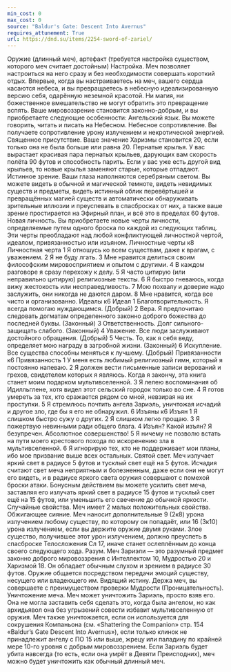 ```yaml
---
min_cost: 0
max_cost: 0
source: "Baldur's Gate: Descent Into Avernus"
requires_attunement: True
url: https://dnd.su/items/2254-sword-of-zariel/
---
```


Оружие (длинный меч), артефакт (требуется настройка существом, которого меч считает достойным)
Настройка. Меч позволяет настроиться на него сразу и без необходимости совершать короткий отдых. Впервые, когда вы настраиваетесь на меч, вашего сердца касаются небеса, и вы превращаетесь в небесную идеализированную версию себя, одарённую неземной красотой. Ни магия, ни божественное вмешательство не могут обратить это превращение вспять. Ваше мировоззрение становится законно-добрым, и вы приобретаете следующие особенности:
Ангельский язык. Вы можете говорить, читать и писать на Небесном.
Небесное сопротивление. Вы получаете сопротивление урону излучением и некротической энергией.
Священное присутствие. Ваше значение Харизмы становится 20, если только она не была больше или равна 20.
Пернатые крылья. У вас вырастает красивая пара пернатых крыльев, дарующих вам скорость полёта 90 футов и способность парить. Если у вас уже есть другой вид крыльев, то новые крылья заменяют старые, которые отпадают.
Истинное зрение. Ваши глаза наполняются серебряным светом. Вы можете видеть в обычной и магической темноте, видеть невидимых существ и предметы, видеть истинный облик перевёртышей и превращённых магией существ и автоматически обнаруживать зрительные иллюзии и преуспевать в спасбросках от них, а также ваше зрение простирается на Эфирный план, и всё это в пределах 60 футов.
Новая личность. Вы приобретаете новые черты личности, определяемые путем одного броска по каждой из следующих таблиц. Эти черты преобладают над любой конфликтующей личностной чертой, идеалом, привязанностью или изъяном.
Личностные черты
к8
Личностная черта
1
Я отношусь ко всем существам, даже к врагам, с уважением.
2
Я не буду лгать.
3
Мне нравится делиться своим философским мировосприятием и опытом с другими.
4
В каждом разговоре я сразу перехожу к делу.
5
Я часто цитирую (или неправильно цитирую) религиозные тексты.
6
Я быстро гневаюсь, когда вижу жестокость или несправедливость.
7
Мою похвалу и доверие надо заслужить, они никогда не даются даром.
8
Мне нравится, когда все чисто и организованно.
Идеалы
к6
Идеал
1
Благотворительность. Я всегда помогаю нуждающимся. (Добрый)
2
Вера. Я предпочитаю следовать догматам определенного законно доброго божества до последней буквы. (Законный)
3
Ответственность. Долг сильного-защищать слабого. (Законный)
4
Уважение. Все люди заслуживают достойного обращения. (Добрый)
5
Честь. То, как я себя веду, определяет мою награду в загробной жизни. (Законный)
6
Искупление. Все существа способны меняться к лучшему. (Добрый)
Привязанности
к6
Привязанность
1
У меня есть любимый религиозный гимн, который я постоянно напеваю.
2
Я должен вести письменные записи верований и грехов, свидетелем которых я являюсь. Когда я закончу, эта книга станет моим подарком мультивселенной.
3
Я лелею воспоминания об Идилльглене, хотя видел этот сельский городок только во сне.
4
Я готов умереть за тех, кто сражается рядом со мной, невзирая на их проступки.
5
Я стремлюсь почтить ангела Зариэль, уничтожая исчадий и другое зло, где бы я его не обнаружил.
6
Изъяны
к6
Изъян
1
Я слишком быстро сужу о других.
2
Я слишком легко прощаю.
3
Я пожертвую невинными ради общего блага.
4
Изъян? Какой изъян? Я безупречен. Абсолютное совершенство!
5
Я ничему не позволю встать на пути моего крестового похода по искоренению зла в мультивселенной.
6
Я игнорирую тех, кто не поддерживает мои планы, ибо мое призвание выше всех остальных.
Святой свет. Меч излучает яркий свет в радиусе 5 футов и тусклый свет ещё на 5 футов. Исчадия считают свет меча неприятным и болезненным, даже если они не могут его видеть, и в радиусе яркого света оружия совершают с помехой броски атаки. Бонусным действием вы можете усилить свет меча, заставляя его излучать яркий свет в радиусе 15 футов и тусклый свет ещё на 15 футов, или уменьшить его свечение до обычной яркости.
Случайные свойства. Меч имеет 2 малых положительных свойства.
Обжигающее сияние. Меч наносит дополнительные 9 (2к8) урона излучением любому существу, по которому он попадаёт, или 16 (3к10) урона излучением, если вы держите оружие двумя руками. Злое существо, получившее этот урон излучением, должно преуспеть в спасброске Телосложения Сл 17, иначе станет ослеплённым до конца своего следующего хода.
Разум. Меч Зариэли — это разумный предмет законно доброго мировоззрения с Интеллектом 10, Мудростью 20 и Харизмой 18. Он обладает обычным слухом и зрением в радиусе 30 футов. Оружие общается посредством передачи эмоций существу, несущего или владеющего им.
Видящий истину. Держа меч, вы совершаете с преимуществом проверки Мудрости (Проницательность).
Уничтожение меча. Меч может уничтожить Зариэль, просто взяв его. Она не могла заставить себя сделать это, когда была ангелом, но как архидьявол она без угрызений совести избавит мультивселенную от оружия. Меч также уничтожается, если он используется для сокрушения Компаньона (см. «Shattering the Companion» стр. 154 «Baldur’s Gate Descent Into Avernus»), если только клинок не принадлежит ангелу с ПО 15 или выше, жрецу или паладину по крайней мере 10-го уровня с добрым мировоззрением.
Если Зариэль будет убита навсегда (то есть, если она умрёт в Девяти Преисподних), меч можно будет уничтожить как обычный длинный меч.